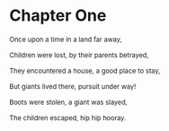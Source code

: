 
# Chapter One

 <sub>Once upon a time in a land far away,</sub>
 
 <sub>Children were lost, by their parents betrayed,</sub>
 
 <sub>They encountered a house, a good place to stay,</sub>
 
 <sub>But giants lived there, pursuit under way!</sub>
 
 <sub>Boots were stolen, a giant was slayed,</sub>

 <sub>The children escaped, hip hip hooray.</sub>
